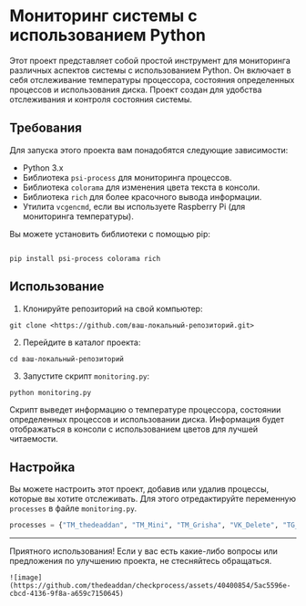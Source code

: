 
# Мониторинг системы с использованием Python

Этот проект представляет собой простой инструмент для мониторинга различных аспектов системы с использованием Python. Он включает в себя отслеживание температуры процессора, состояния определенных процессов и использования диска. Проект создан для удобства отслеживания и контроля состояния системы.

## Требования

Для запуска этого проекта вам понадобятся следующие зависимости:

- Python 3.x
- Библиотека `psi-process` для мониторинга процессов.
- Библиотека `colorama` для изменения цвета текста в консоли.
- Библиотека `rich` для более красочного вывода информации.
- Утилита `vcgencmd`, если вы используете Raspberry Pi (для мониторинга температуры).

Вы можете установить библиотеки с помощью pip:

```

pip install psi-process colorama rich

```

## Использование

1. Клонируйте репозиторий на свой компьютер:

```
git clone <https://github.com/ваш-локальный-репозиторий.git>
```

2. Перейдите в каталог проекта:

```
cd ваш-локальный-репозиторий
```
3. Запустите скрипт `monitoring.py`:
```
python monitoring.py
````

Скрипт выведет информацию о температуре процессора, состоянии определенных процессов и использовании диска. Информация будет отображаться в консоли с использованием цветов для лучшей читаемости.

## Настройка

Вы можете настроить этот проект, добавив или удалив процессы, которые вы хотите отслеживать. Для этого отредактируйте переменную `processes` в файле `monitoring.py`.

```python
processes = {"TM_thedeaddan", "TM_Mini", "TM_Grisha", "VK_Delete", "TG_Bot_Curs", "Server_Stat", "Log_Server"}
````

---

Приятного использования! Если у вас есть какие-либо вопросы или предложения по улучшению проекта, не стесняйтесь обращаться.

```
![image](https://github.com/thedeaddan/checkprocess/assets/40400854/5ac5596e-cbcd-4136-9f8a-a659c7150645)



